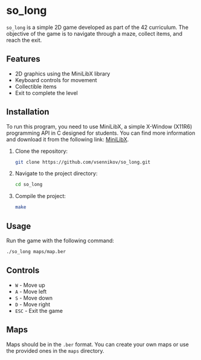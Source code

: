 # so_long

`so_long` is a simple 2D game developed as part of the 42 curriculum. The objective of the game is to navigate through a maze, collect items, and reach the exit.

## Features

- 2D graphics using the MiniLibX library
- Keyboard controls for movement
- Collectible items
- Exit to complete the level

## Installation

To run this program, you need to use MiniLibX, a simple X-Window (X11R6) programming API in C designed for students. You can find more information and download it from the following link: [MiniLibX](https://github.com/42Paris/minilibx-linux).

1. Clone the repository:
	```sh
	git clone https://github.com/vsennikov/so_long.git
	```
2. Navigate to the project directory:
	```sh
	cd so_long
	```
3. Compile the project:
	```sh
	make
	```

## Usage

Run the game with the following command:
```sh
./so_long maps/map.ber
```

## Controls

- `W` - Move up
- `A` - Move left
- `S` - Move down
- `D` - Move right
- `ESC` - Exit the game

## Maps

Maps should be in the `.ber` format. You can create your own maps or use the provided ones in the `maps` directory.
